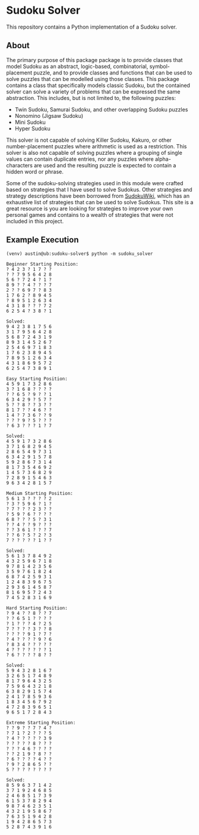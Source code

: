 # Sudoku Solver

This repository contains a Python implementation of a Sudoku solver.

## About

The primary purpose of this package package is to provide classes that model
Sudoku as an abstract, logic-based, combinatorial, symbol-placement puzzle,
and to provide classes and functions that can be used to solve puzzles that
can be modelled using those classes. This package contains a class that
specifically models classic Sudoku, but the contained solver can solve a
variety of problems that can be expressed the same abstraction. This includes,
but is not limited to, the following puzzles:

- Twin Sudoku, Samurai Sudoku, and other overlapping Sudoku puzzles
- Nonomino (Jigsaw Sudoku)
- Mini Sudoku
- Hyper Sudoku

This solver is not capable of solving Killer Sudoku, Kakuro, or other
number-placement puzzles where arithmetic is used as a restriction. This solver
is also not capable of solving puzzles where a grouping of single values can
contain duplicate entries, nor any puzzles where alpha-characters are used
and the resulting puzzle is expected to contain a hidden word or phrase.

Some of the sudoku-solving strategies used in this module were crafted based on
strategies that I have used to solve Sudokus. Other strategies and strategy
descriptions have been borrowed from
[SudokuWiki](https://www.sudokuwiki.org/Getting_Started), which has an
exhaustive list of strategies that can be used to solve Sudokus. This site is a
great resource is you are looking for strategies to improve your own personal
games and contains to a wealth of strategies that were not included in this
project.

## Example Execution

```
(venv) austin@ub:sudoku-solver$ python -m sudoku_solver

Beginner Starting Position:
? 4 2 3 ? 1 7 ? ? 
? ? 7 9 5 6 4 2 8 
5 6 ? 7 2 4 ? 1 ? 
8 9 ? ? 4 ? ? ? 7 
2 ? ? 6 9 7 ? 8 3 
1 7 6 2 ? 8 9 4 5 
? 8 9 5 1 2 6 3 4 
4 3 1 8 ? ? ? 7 2 
6 2 5 4 ? 3 8 ? 1 

Solved:
9 4 2 3 8 1 7 5 6 
3 1 7 9 5 6 4 2 8 
5 6 8 7 2 4 3 1 9 
8 9 3 1 4 5 2 6 7 
2 5 4 6 9 7 1 8 3 
1 7 6 2 3 8 9 4 5 
7 8 9 5 1 2 6 3 4 
4 3 1 8 6 9 5 7 2 
6 2 5 4 7 3 8 9 1 

Easy Starting Position:
4 5 9 1 7 3 2 8 6 
3 ? 1 6 8 ? ? ? ? 
? ? 6 5 ? 9 ? ? 1 
6 3 4 2 9 ? 5 7 ? 
5 ? ? 8 ? ? 3 ? ? 
8 1 7 ? ? 4 6 ? ? 
1 4 ? 7 3 6 ? ? 9 
? ? ? 9 ? 5 ? ? ? 
? 6 3 ? ? ? 1 ? 7 

Solved:
4 5 9 1 7 3 2 8 6 
3 7 1 6 8 2 9 4 5 
2 8 6 5 4 9 7 3 1 
6 3 4 2 9 1 5 7 8 
5 9 2 8 6 7 3 1 4 
8 1 7 3 5 4 6 9 2 
1 4 5 7 3 6 8 2 9 
7 2 8 9 1 5 4 6 3 
9 6 3 4 2 8 1 5 7 

Medium Starting Position:
5 6 1 3 ? ? ? ? 2 
? 3 ? 5 9 6 ? 1 ? 
? 7 ? ? ? 2 3 ? ? 
? 5 9 ? 6 ? ? ? ? 
6 8 ? ? ? 5 ? 3 1 
? ? 4 ? ? 9 ? ? ? 
? ? 3 6 1 ? ? ? 7 
? ? 6 ? 5 ? 2 ? 3 
7 ? ? ? ? ? 1 ? ? 

Solved:
5 6 1 3 7 8 4 9 2 
4 3 2 5 9 6 7 1 8 
9 7 8 1 4 2 3 5 6 
3 5 9 7 6 1 8 2 4 
6 8 7 4 2 5 9 3 1 
1 2 4 8 3 9 6 7 5 
2 9 3 6 1 4 5 8 7 
8 1 6 9 5 7 2 4 3 
7 4 5 2 8 3 1 6 9 

Hard Starting Position:
? 9 4 ? ? 8 ? ? 7 
? ? 6 5 1 ? ? ? ? 
? 1 ? ? ? 4 ? 2 5 
7 ? ? ? ? 3 ? ? 8 
? ? ? ? 9 1 ? 7 ? 
? 4 ? ? ? ? 9 ? 6 
? 8 3 4 ? ? ? ? ? 
4 ? ? ? ? ? ? ? 1 
? 6 ? ? ? ? 8 ? ? 

Solved:
5 9 4 3 2 8 1 6 7 
3 2 6 5 1 7 4 8 9 
8 1 7 9 6 4 3 2 5 
7 5 9 6 4 3 2 1 8 
6 3 8 2 9 1 5 7 4 
2 4 1 7 8 5 9 3 6 
1 8 3 4 5 6 7 9 2 
4 7 2 8 3 9 6 5 1 
9 6 5 1 7 2 8 4 3 

Extreme Starting Position:
? ? 9 ? ? 7 ? 4 ? 
? 7 1 ? 2 ? ? ? 5 
? 4 ? ? ? ? ? 3 9 
? ? ? ? ? 8 ? ? ? 
? ? ? 4 6 ? ? ? ? 
? ? 2 1 9 ? 8 ? ? 
? 6 ? ? ? ? 4 ? ? 
? 9 ? 2 8 6 5 ? ? 
5 ? ? ? ? ? ? ? ? 

Solved:
8 5 9 6 3 7 1 4 2 
3 7 1 9 2 4 6 8 5 
2 4 6 8 5 1 7 3 9 
6 1 5 3 7 8 2 9 4 
9 8 7 4 6 2 3 5 1 
4 3 2 1 9 5 8 6 7 
7 6 3 5 1 9 4 2 8 
1 9 4 2 8 6 5 7 3 
5 2 8 7 4 3 9 1 6 
```
